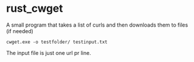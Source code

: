 # rust_cwget
A small program that takes a list of curls and then downloads them to files (if needed)

```
cwget.exe -o testfolder/ testinput.txt 
```

The input file is just one url pr line.

